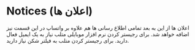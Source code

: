 # Notices (اعلان ها)
اعلان ها
از این به بعد تمامی اطلاع رسانی ها هم علاوه بر واتساپ در این قسمت نیز اضافه خواهد شد. 
برای رجیستر کردن نرم افزار موبایلی متلب نیاز به یک ایمیل فعال دارید.
برای رجیستر کردن متلب به فیلتر شکن نیاز دارید.
